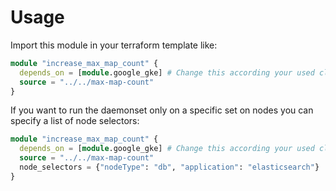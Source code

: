 # Usage

Import this module in your terraform template like:

```terraform
module "increase_max_map_count" {
  depends_on = [module.google_gke] # Change this according your used cloud provider module
  source = "../../max-map-count"
}
```

If you want to run the daemonset only on a specific set on nodes you can specify a list of node selectors:

```terraform
module "increase_max_map_count" {
  depends_on = [module.google_gke] # Change this according your used cloud provider module
  source = "../../max-map-count"
  node_selectors = {"nodeType": "db", "application": "elasticsearch"}
}
```